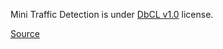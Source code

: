 Mini Traffic Detection is under [DbCL v1.0](https://opendatacommons.org/licenses/dbcl/1-0/) license.

[Source](https://www.kaggle.com/datasets/zoltanszekely/mini-traffic-detection-dataset)